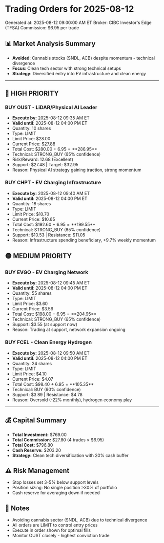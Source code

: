 # Trading Orders for 2025-08-12

Generated at: 2025-08-12 09:00:00 AM ET
Broker: CIBC Investor's Edge (TFSA)
Commission: $6.95 per trade

## 📊 Market Analysis Summary
- **Avoided**: Cannabis stocks (SNDL, ACB) despite momentum - technical divergence
- **Focus**: Clean tech sector with strong technical setups
- **Strategy**: Diversified entry into EV infrastructure and clean energy

---

## 🔴 HIGH PRIORITY

### BUY OUST - LiDAR/Physical AI Leader
- **Execute by:** 2025-08-12 09:35 AM ET
- **Valid until:** 2025-08-12 04:00 PM ET
- Quantity: 10 shares
- Type: LIMIT
- Limit Price: $28.00
- Current Price: $27.88
- Total Cost: $280.00 + $6.95 = **$286.95**
- Technical: STRONG_BUY (65% confidence)
- Risk/Reward: 12.68 (Excellent)
- Support: $27.48 | Target: $32.95
- Reason: Physical AI strategy gaining traction, strong momentum

### BUY CHPT - EV Charging Infrastructure
- **Execute by:** 2025-08-12 09:40 AM ET
- **Valid until:** 2025-08-12 04:00 PM ET
- Quantity: 18 shares
- Type: LIMIT
- Limit Price: $10.70
- Current Price: $10.65
- Total Cost: $192.60 + $6.95 = **$199.55**
- Technical: STRONG_BUY (65% confidence)
- Support: $10.53 | Resistance: $11.05
- Reason: Infrastructure spending beneficiary, +9.7% weekly momentum

## 🟡 MEDIUM PRIORITY

### BUY EVGO - EV Charging Network
- **Execute by:** 2025-08-12 09:45 AM ET
- **Valid until:** 2025-08-12 04:00 PM ET
- Quantity: 55 shares
- Type: LIMIT
- Limit Price: $3.60
- Current Price: $3.56
- Total Cost: $198.00 + $6.95 = **$204.95**
- Technical: STRONG_BUY (65% confidence)
- Support: $3.55 (at support now)
- Reason: Trading at support, network expansion ongoing

### BUY FCEL - Clean Energy Hydrogen
- **Execute by:** 2025-08-12 09:50 AM ET
- **Valid until:** 2025-08-12 04:00 PM ET
- Quantity: 24 shares
- Type: LIMIT
- Limit Price: $4.10
- Current Price: $4.07
- Total Cost: $98.40 + $6.95 = **$105.35**
- Technical: BUY (60% confidence)
- Support: $3.89 | Resistance: $4.78
- Reason: Oversold (-22% monthly), hydrogen economy play

---

## 💰 Capital Summary
- **Total Investment:** $769.00
- **Total Commission:** $27.80 (4 trades × $6.95)
- **Total Cost:** $796.80
- **Cash Reserve:** $203.20
- **Strategy:** Clean tech diversification with 20% cash buffer

## ⚠️ Risk Management
- Stop losses set 3-5% below support levels
- Position sizing: No single position >30% of portfolio
- Cash reserve for averaging down if needed

## 📝 Notes
- Avoiding cannabis sector (SNDL, ACB) due to technical divergence
- All orders are LIMIT to control entry prices
- Execute in order shown for optimal fills
- Monitor OUST closely - highest conviction trade
